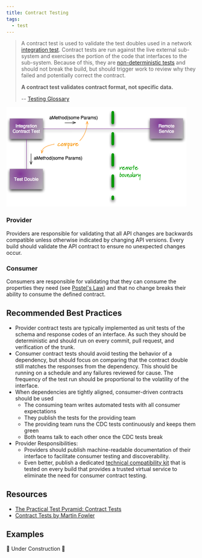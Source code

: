 ```yaml
---
title: Contract Testing
tags:
  - test
---
```


> A contract test is used to validate the test doubles used in a network [integration test](../glossary#integration-test). Contract tests are run against the live external sub-system and exercises the portion of the code that interfaces to the sub-system. Because of this, they are [non-deterministic tests](../glossary#non-deterministic-test) and should not break the build, but should trigger work to review why they failed and potentially correct the contract.
>
> **A contract test validates contract format, not specific data.**
>
> -- [Testing Glossary](../glossary#contract-test)

![Contract Test](../images/testing-images/contract-test.png#width=50%)

### Provider

Providers are responsible for validating that all API changes are backwards compatible unless otherwise indicated by changing API
versions. Every build should validate the API contract to ensure no unexpected changes occur.

### Consumer

Consumers are responsible for validating that they can consume the properties they need (see [Postel's Law](https://en.wikipedia.org/wiki/Robustness_principle)) and that no change
breaks their ability to consume the defined contract.

## Recommended Best Practices

- Provider contract tests are typically implemented as unit tests of the schema and response codes of an interface. As such they should be deterministic and should run on every commit, pull request, and verification of the trunk.
- Consumer contract tests should avoid testing the behavior of a dependency, but should focus on comparing that the contract double still matches the responses from the dependency. This should be running on a schedule and any failures reviewed for cause. The frequency of the test run should be proportional to the volatility of the interface.
- When dependencies are tightly aligned, consumer-driven contracts should be used
  - The consuming team writes automated tests with all consumer expectations
  - They publish the tests for the providing team
  - The providing team runs the CDC tests continuously and keeps them green
  - Both teams talk to each other once the CDC tests break
- Provider Responsibilities:
  - Providers should publish machine-readable documentation of their interface to facilitate consumer testing and discoverability.
  - Even better, publish a dedicated [technical compatibility kit](https://paulhammant.com/2019/06/14/tcks-and-servirtium/) that is tested on every build that provides a trusted virtual service to eliminate the need for consumer contract testing.

## Resources

- [The Practical Test Pyramid: Contract Tests](https://martinfowler.com/articles/practical-test-pyramid.html#ContractTests)
- [Contract Tests by Martin Fowler](https://martinfowler.com/bliki/ContractTest.html)

## Examples

🚧 Under Construction 🚧
